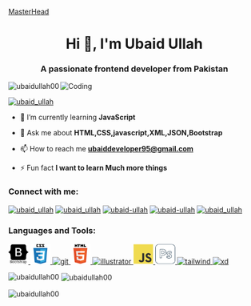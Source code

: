 [MasterHead](https://sonomacounty.ca.gov/Ektron%20Images/uploadedImages/Sonoma/ISD/_Images/_carousel/ISD_System_Banner_750.jpg)
<h1 align="center">Hi 👋, I'm Ubaid Ullah</h1>
<h3 align="center">A passionate frontend developer from Pakistan</h3>
<img align="right" alt="Coding" width="400" src="https://cdn.dribbble.com/users/1162077/screenshots/3848914/programmer.gif">

<p align="left"> <img src="https://komarev.com/ghpvc/?username=ubaidullah00&label=Profile%20views&color=0e75b6&style=flat" alt="ubaidullah00" /> </p>

<p align="left"> <a href="https://twitter.com/ubaid_ullah" target="blank"><img src="https://img.shields.io/twitter/follow/ubaid_ullah?logo=twitter&style=for-the-badge" alt="ubaid_ullah" /></a> </p>

- 🌱 I’m currently learning **JavaScript**

- 💬 Ask me about **HTML,CSS,javascript,XML,JSON,Bootstrap**

- 📫 How to reach me **ubaiddeveloper95@gmail.com**

- ⚡ Fun fact **I want to learn Much more things**

<h3 align="left">Connect with me:</h3>
<p align="left">
<a href="https://twitter.com/ubaid_ullah" target="blank"><img align="center" src="https://raw.githubusercontent.com/rahuldkjain/github-profile-readme-generator/master/src/images/icons/Social/twitter.svg" alt="ubaid_ullah" height="30" width="40" /></a>
<a href="https://linkedin.com/in/ubaid_ullah" target="blank"><img align="center" src="https://raw.githubusercontent.com/rahuldkjain/github-profile-readme-generator/master/src/images/icons/Social/linked-in-alt.svg" alt="ubaid_ullah" height="30" width="40" /></a>
<a href="https://fb.com/ubaid-ullah" target="blank"><img align="center" src="https://raw.githubusercontent.com/rahuldkjain/github-profile-readme-generator/master/src/images/icons/Social/facebook.svg" alt="ubaid-ullah" height="30" width="40" /></a>
<a href="https://instagram.com/ubaid-ullah" target="blank"><img align="center" src="https://raw.githubusercontent.com/rahuldkjain/github-profile-readme-generator/master/src/images/icons/Social/instagram.svg" alt="ubaid-ullah" height="30" width="40" /></a>
<a href="https://www.youtube.com/c/ubaid_ullah" target="blank"><img align="center" src="https://raw.githubusercontent.com/rahuldkjain/github-profile-readme-generator/master/src/images/icons/Social/youtube.svg" alt="ubaid_ullah" height="30" width="40" /></a>
</p>

<h3 align="left">Languages and Tools:</h3>
<p align="left"> <a href="https://getbootstrap.com" target="_blank" rel="noreferrer"> <img src="https://raw.githubusercontent.com/devicons/devicon/master/icons/bootstrap/bootstrap-plain-wordmark.svg" alt="bootstrap" width="40" height="40"/> </a> <a href="https://www.w3schools.com/css/" target="_blank" rel="noreferrer"> <img src="https://raw.githubusercontent.com/devicons/devicon/master/icons/css3/css3-original-wordmark.svg" alt="css3" width="40" height="40"/> </a> <a href="https://git-scm.com/" target="_blank" rel="noreferrer"> <img src="https://www.vectorlogo.zone/logos/git-scm/git-scm-icon.svg" alt="git" width="40" height="40"/> </a> <a href="https://www.w3.org/html/" target="_blank" rel="noreferrer"> <img src="https://raw.githubusercontent.com/devicons/devicon/master/icons/html5/html5-original-wordmark.svg" alt="html5" width="40" height="40"/> </a> <a href="https://www.adobe.com/in/products/illustrator.html" target="_blank" rel="noreferrer"> <img src="https://www.vectorlogo.zone/logos/adobe_illustrator/adobe_illustrator-icon.svg" alt="illustrator" width="40" height="40"/> </a> <a href="https://developer.mozilla.org/en-US/docs/Web/JavaScript" target="_blank" rel="noreferrer"> <img src="https://raw.githubusercontent.com/devicons/devicon/master/icons/javascript/javascript-original.svg" alt="javascript" width="40" height="40"/> </a> <a href="https://www.photoshop.com/en" target="_blank" rel="noreferrer"> <img src="https://raw.githubusercontent.com/devicons/devicon/master/icons/photoshop/photoshop-line.svg" alt="photoshop" width="40" height="40"/> </a> <a href="https://tailwindcss.com/" target="_blank" rel="noreferrer"> <img src="https://www.vectorlogo.zone/logos/tailwindcss/tailwindcss-icon.svg" alt="tailwind" width="40" height="40"/> </a> <a href="https://www.adobe.com/products/xd.html" target="_blank" rel="noreferrer"> <img src="https://cdn.worldvectorlogo.com/logos/adobe-xd.svg" alt="xd" width="40" height="40"/> </a> </p>

<p><img align="left" src="https://github-readme-stats.vercel.app/api/top-langs?username=ubaidullah00&show_icons=true&locale=en&layout=compact" alt="ubaidullah00" /></p>

<p>&nbsp;<img align="center" src="https://github-readme-stats.vercel.app/api?username=ubaidullah00&show_icons=true&locale=en" alt="ubaidullah00" /></p>

<p><img align="center" src="https://github-readme-streak-stats.herokuapp.com/?user=ubaidullah00&" alt="ubaidullah00" /></p>

